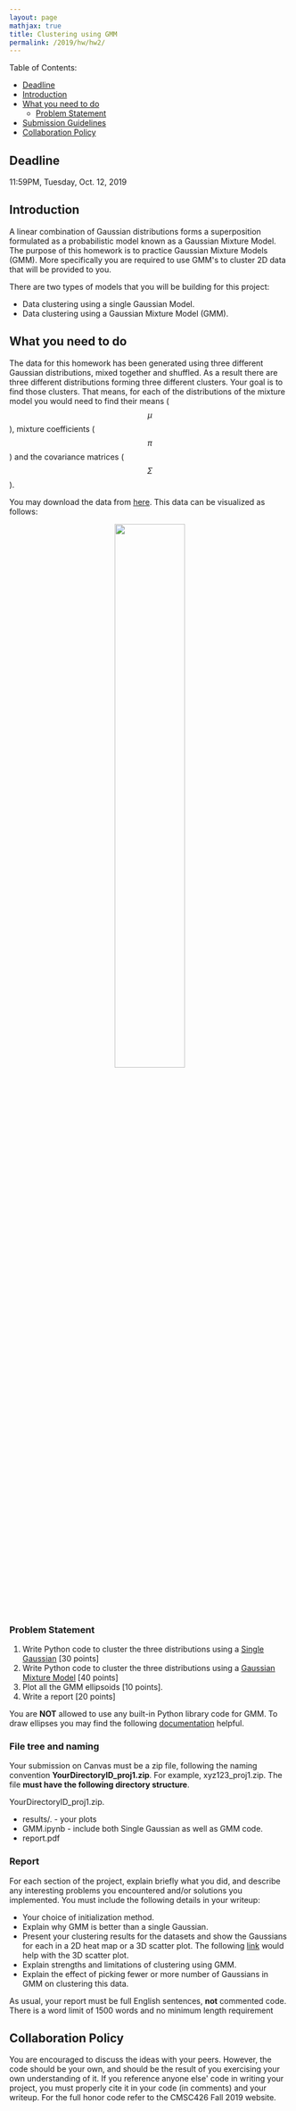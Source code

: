 ```yaml
---
layout: page
mathjax: true
title: Clustering using GMM
permalink: /2019/hw/hw2/
---
```


Table of Contents:
- [Deadline](#due)
- [Introduction](#intro)
- [What you need to do](#problem)
  - [Problem Statement](#pro)
- [Submission Guidelines](#sub)
- [Collaboration Policy](#coll)

<a name='due'></a>
## Deadline
11:59PM, Tuesday, Oct. 12, 2019

<a name='intro'></a>
## Introduction

A linear combination of Gaussian distributions forms a superposition formulated as a probabilistic model known as a Gaussian Mixture Model. 
The purpose of this homework is to practice Gaussian Mixture Models (GMM). More specifically you are required to use GMM's to cluster 2D data that will be provided to you.


There are two types of models that you will be building for this project:
- Data clustering using a single Gaussian Model.
- Data clustering using a Gaussian Mixture Model (GMM).

<a name='problem'></a>
## What you need to do
The data for this homework has been generated using three different Gaussian distributions, mixed together and shuffled. As a result there are three different distributions forming three different clusters. Your goal is to find those clusters. That means, for each of the distributions of the mixture model you would need to find their means ($$\mu$$), mixture coefficients ($$\pi$$) and the covariance matrices ($$\Sigma$$).

You may download the data from [here](/cmsc426fall2019/assets/hw2/data.csv). This data can be visualized as follows:
<center>
<div class="fig fighighlight">
  <img src="/cmsc426fall2019/assets/hw2/hw2_data.png" width="50%">
  <div class="figcaption">
  </div>
  <div style="clear:both;"></div>
</div>
</center>

<a name='pro'></a>
### Problem Statement

1. Write Python code to cluster the three distributions using a [Single Gaussian](https://nayeemmz.github.io/cmsc426fall2019/homework_hw2_colorseg/#gaussian) [30 points]
2. Write Python code to cluster the three distributions using a [Gaussian Mixture Model](https://nayeemmz.github.io/cmsc426fall2019/homework_hw2_colorseg/#gmm) [40 points] 
3. Plot all the GMM ellipsoids [10 points]. 
4. Write a report [20 points]

You are **NOT** allowed to use any built-in Python library code for GMM. To draw ellipses you may find the following [documentation](https://matplotlib.org/devdocs/gallery/statistics/confidence_ellipse.html) helpful.


### File tree and naming

Your submission on Canvas must be a zip file, following the naming convention **YourDirectoryID_proj1.zip**.  For example, xyz123_proj1.zip.  The file **must have the following directory structure**.

YourDirectoryID_proj1.zip.
 - results/.  - your plots
 - GMM.ipynb - include both Single Gaussian as well as GMM code.
 - report.pdf

### Report

For each section of the project, explain briefly what you did, and describe any interesting problems you encountered and/or solutions you implemented.  You must include the following details in your writeup:

- Your choice of initialization method.
- Explain why GMM is better than a single Gaussian.
- Present your clustering results for the datasets and show the Gaussians for each in a 2D heat map or a 3D scatter plot.
The following [link](https://matplotlib.org/mpl_toolkits/mplot3d/tutorial.html) would help with the 3D scatter plot. 
- Explain strengths and limitations of clustering using GMM. 
- Explain the effect of picking fewer or more number of Gaussians in GMM on clustering this data.

As usual, your report must be full English sentences, **not** commented code. There is a word limit of 1500 words and no minimum length requirement

<a name='coll'></a>
## Collaboration Policy
You are encouraged to discuss the ideas with your peers. However, the code should be your own, and should be the result of you exercising your own understanding of it. If you reference anyone else' code in writing your project, you must properly cite it in your code (in comments) and your writeup. For the full honor code refer to the CMSC426 Fall 2019 website.
